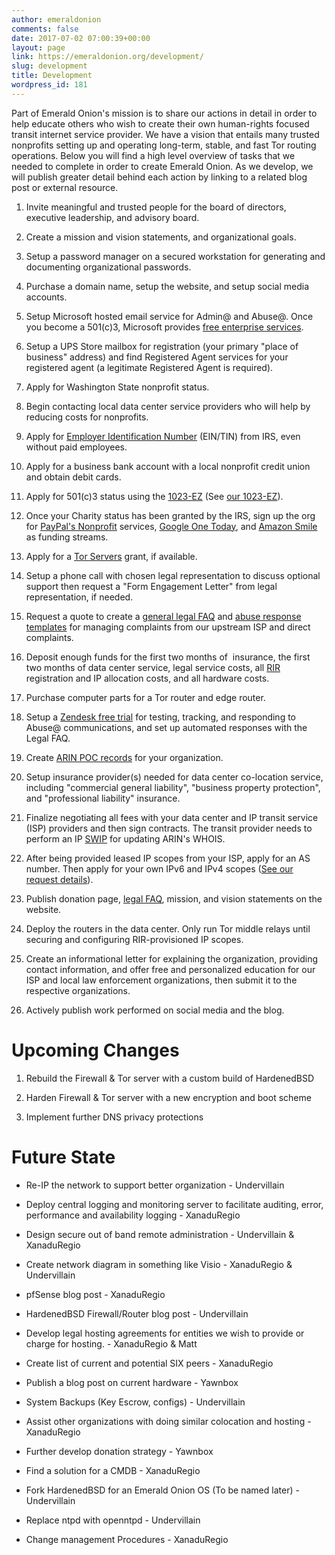 ```yaml
---
author: emeraldonion
comments: false
date: 2017-07-02 07:00:39+00:00
layout: page
link: https://emeraldonion.org/development/
slug: development
title: Development
wordpress_id: 181
---
```


Part of Emerald Onion's mission is to share our actions in detail in order to help educate others who wish to create their own human-rights focused transit internet service provider. We have a vision that entails many trusted nonprofits setting up and operating long-term, stable, and fast Tor routing operations. Below you will find a high level overview of tasks that we needed to complete in order to create Emerald Onion. As we develop, we will publish greater detail behind each action by linking to a related blog post or external resource.



 	
  1. Invite meaningful and trusted people for the board of directors, executive leadership, and advisory board.

 	
  2. Create a mission and vision statements, and organizational goals.

 	
  3. Setup a password manager on a secured workstation for generating and documenting organizational passwords.

 	
  4. Purchase a domain name, setup the website, and setup social media accounts.

 	
  5. Setup Microsoft hosted email service for Admin@ and Abuse@. Once you become a 501(c)3, Microsoft provides [free enterprise services](https://products.office.com/en-us/nonprofit/office-365-nonprofit-plans-and-pricing).

 	
  6. Setup a UPS Store mailbox for registration (your primary "place of business" address) and find Registered Agent services for your registered agent (a legitimate Registered Agent is required).

 	
  7. Apply for Washington State nonprofit status.

 	
  8. Begin contacting local data center service providers who will help by reducing costs for nonprofits.

 	
  9. Apply for [Employer Identification Number](https://www.irs.gov/individuals/international-taxpayers/taxpayer-identification-numbers-tin) (EIN/TIN) from IRS, even without paid employees.

 	
  10. Apply for a business bank account with a local nonprofit credit union and obtain debit cards.

 	
  11. Apply for 501(c)3 status using the [1023-EZ](https://www.irs.gov/forms-pubs/about-form-1023ez) (See [our 1023-EZ](https://emeraldonion.org/wp-content/uploads/2018/07/IRS-1023EZ.pdf)).

 	
  12. Once your Charity status has been granted by the IRS, sign up the org for [PayPal's Nonprofit](https://www.paypal.com/us/brc/article/how-to-accept-donations-online-with-nonprofit-registration) services, [Google One Today](https://www.google.com/nonprofits/products/google-one-today.html), and [Amazon Smile](https://smile.amazon.com/) as funding streams.

 	
  13. Apply for a [Tor Servers](https://torservers.net/) grant, if available.

 	
  14. Setup a phone call with chosen legal representation to discuss optional support then request a "Form Engagement Letter" from legal representation, if needed.

 	
  15. Request a quote to create a [general legal FAQ](https://emeraldonion.org/faq/) and [abuse response templates](https://emeraldonion.org/legal-responses-to-tor-abuse-complaints/) for managing complaints from our upstream ISP and direct complaints.

 	
  16. Deposit enough funds for the first two months of  insurance, the first two months of data center service, legal service costs, all [RIR](https://en.wikipedia.org/wiki/Regional_Internet_registry) registration and IP allocation costs, and all hardware costs.

 	
  17. Purchase computer parts for a Tor router and edge router.

 	
  18. Setup a [Zendesk free trial](https://www.zendesk.com/register/free-trial/) for testing, tracking, and responding to Abuse@ communications, and set up automated responses with the Legal FAQ.

 	
  19. Create [ARIN POC records](https://www.arin.net/resources/request/poc.html) for your organization.

 	
  20. Setup insurance provider(s) needed for data center co-location service, including "commercial general liability", "business property protection", and "professional liability" insurance.

 	
  21. Finalize negotiating all fees with your data center and IP transit service (ISP) providers and then sign contracts. The transit provider needs to perform an IP [SWIP](https://www.arin.net/resources/request/reassignments.html) for updating ARIN's WHOIS.

 	
  22. After being provided leased IP scopes from your ISP, apply for an AS number. Then apply for your own IPv6 and IPv4 scopes ([See our request details](https://emeraldonion.org/arin/)).

 	
  23. Publish donation page, [legal FAQ](https://emeraldonion.org/faq/), mission, and vision statements on the website.

 	
  24. Deploy the routers in the data center. Only run Tor middle relays until securing and configuring RIR-provisioned IP scopes.

 	
  25. Create an informational letter for explaining the organization, providing contact information, and offer free and personalized education for our ISP and local law enforcement organizations, then submit it to the respective organizations.

 	
  26. Actively publish work performed on social media and the blog.





# Upcoming Changes





 	
  1. Rebuild the Firewall & Tor server with a custom build of HardenedBSD

 	
  2. Harden Firewall & Tor server with a new encryption and boot scheme

 	
  3. Implement further DNS privacy protections





# Future State





 	
  * Re-IP the network to support better organization - Undervillain

 	
  * Deploy central logging and monitoring server to facilitate auditing, error, performance and availability logging - XanaduRegio

 	
  * Design secure out of band remote administration - Undervillain & XanaduRegio

 	
  * Create network diagram in something like Visio - XanaduRegio & Undervillain

 	
  * pfSense blog post - XanaduRegio

 	
  * HardenedBSD Firewall/Router blog post - Undervillain

 	
  * Develop legal hosting agreements for entities we wish to provide or charge for hosting. - XanaduRegio & Matt

 	
  * Create list of current and potential SIX peers - XanaduRegio

 	
  * Publish a blog post on current hardware - Yawnbox

 	
  * System Backups (Key Escrow, configs) - Undervillain

 	
  * Assist other organizations with doing similar colocation and hosting - XanaduRegio

 	
  * Further develop donation strategy - Yawnbox

 	
  * Find a solution for a CMDB - XanaduRegio

 	
  * Fork HardenedBSD for an Emerald Onion OS (To be named later) - Undervillain

 	
  * Replace ntpd with openntpd - Undervillain

 	
  * Change management Procedures - XanaduRegio


